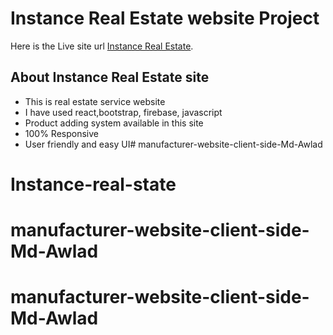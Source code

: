 # Instance Real Estate website Project

Here is the Live site url [Instance Real Estate](https://instance-realestate.web.app/).

## About Instance Real Estate site
- This is real estate service website
- I have used react,bootstrap, firebase, javascript
- Product adding system available in this site
- 100% Responsive
- User friendly and easy UI# manufacturer-website-client-side-Md-Awlad
# Instance-real-state
# manufacturer-website-client-side-Md-Awlad
# manufacturer-website-client-side-Md-Awlad

